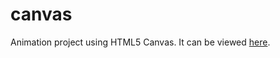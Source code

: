 # canvas
Animation project using HTML5 Canvas. It can be viewed [here](https://thatdudemitch.github.io/canvas).
